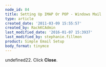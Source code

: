 ```yaml
---
node_id: 84
title: Setting Up IMAP Or POP - Windows Mail
type: article
created_date: '2011-03-09 15:55:57'
created_by: RackKCAdmin
last_modified_date: '2016-01-07 15:3937'
last_modified_by: stephanie.fillmon
product: Simple Email Setup
body_format: tinymce
---
```


undefined22. Click **Close**.

